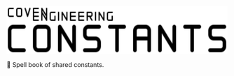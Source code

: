 <img alt="Coven Engineering Constants logo" src="./logo.svg" height="108" />

📖 Spell book of shared constants.
